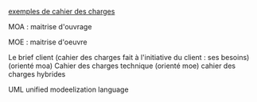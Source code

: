 [exemples de cahier des charges](https://github.com/O-clock-Alumni/fiches-recap/tree/master/gestion-projet/exemples-cdc)


MOA : maitrise d'ouvrage

MOE : maitrise d'oeuvre


Le brief client (cahier des charges fait à l'initiative du client : ses besoins) (orienté moa)
Cahier des charges technique (orienté moe)
cahier des charges hybrides


UML unified modeelization language